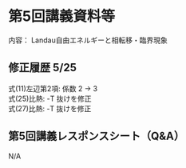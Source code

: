 #  第5回講義資料等
内容： Landau自由エネルギーと相転移・臨界現象

## 修正履歴 5/25
式(11)左辺第2項: 係数 2 -> 3<br>
式(25)比熱: -T 抜けを修正 <br>
式(27)比熱: -T 抜けを修正 <br>

## 第5回講義レスポンスシート（Q&A）
N/A
